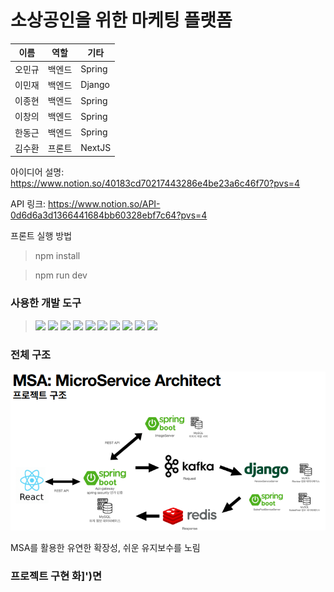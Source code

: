 # 소상공인을 위한 마케팅 플랫폼

| 이름   | 역할   | 기타   |
| ------ | ------ | ------ |
| 오민규 | 백엔드 | Spring |
| 이민재 | 백엔드 | Django |
| 이종현 | 백엔드 | Spring |
| 이창의 | 백엔드 | Spring |
| 한동근 | 백엔드 | Spring |
| 김수환 | 프론트 | NextJS |

아이디어 설명: https://www.notion.so/40183cd70217443286e4be23a6c46f70?pvs=4

API 링크: https://www.notion.so/API-0d6d6a3d1366441684bb60328ebf7c64?pvs=4

프론트 실행 방법

> npm install

> npm run dev

### 사용한 개발 도구

> <img src="https://img.shields.io/badge/HTML5-E34F26?style=for-the-badge&logo=HTML5&logoColor=white"> <img src="https://img.shields.io/badge/CSS3-1572B6?style=for-the-badge&logo=CSS3&logoColor=white"> <img src="https://img.shields.io/badge/javascript-F7DF1E?style=for-the-badge&logo=javascript&logoColor=white"> <img src="https://img.shields.io/badge/react-61DAFB?style=for-the-badge&logo=react&logoColor=white"> <img src="https://img.shields.io/badge/typescript-3178C6?style=for-the-badge&logo=typescript&logoColor=white"> <img src="https://img.shields.io/badge/Next-black?style=for-the-badge&logo=next.js&logoColor=white"> <img src="https://img.shields.io/badge/tailwindcss-06B6D4?style=for-the-badge&logo=tailwindcss&logoColor=white"> <img src="https://img.shields.io/badge/prettier-F7B93E?style=for-the-badge&logo=prettier&logoColor=white"> <img src="https://img.shields.io/badge/eslint-4B32C3?style=for-the-badge&logo=eslint&logoColor=white"> <img src="https://img.shields.io/badge/webpack-8DD6F9?style=for-the-badge&logo=webpack&logoColor=white">

### 전체 구조

![전체 구조](./public/architechture.png)

MSA를 활용한 유연한 확장성, 쉬운 유지보수를 노림

### 프로젝트 구현 화]')면
